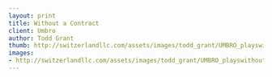 ```yaml
--- 
layout: print
title: Without a Contract
client: Umbro
author: Todd Grant
thumb: http://switzerlandllc.com/assets/images/todd_grant/UMBRO_playswithout_small.jpg
images: 
- http://switzerlandllc.com/assets/images/todd_grant/UMBRO_playswithout.jpg
---
```

